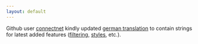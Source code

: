 ```yaml
---
layout: default
---
```


Github user [connectnet](https://github.com/connectnet) kindly updated [german translation](/features/german.html) to contain strings for latest added features ([filtering](/features/archive-filtering.html), [styles](/features/archive-styling.html), etc.).